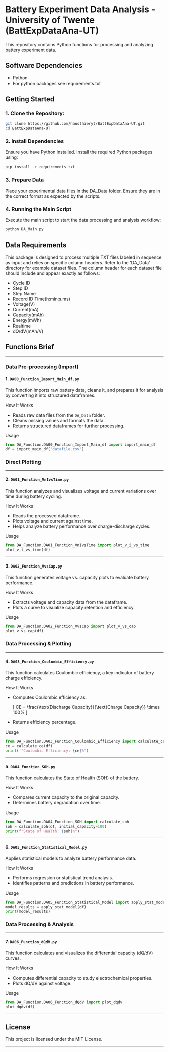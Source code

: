 # Battery Experiment Data Analysis - University of Twente (BattExpDataAna-UT)
This repository contains Python functions for processing and analyzing battery experiment data. 

## Software Dependencies
- Python
- For python packages see requirements.txt

## Getting Started
### 1. Clone the Repository:
```bash
git clone https://github.com/hansthieryt/BattExpDataAna-UT.git
cd BattExpDataAna-UT
```

### 2. Install Dependencies
Ensure you have Python installed. Install the required Python packages using:
```bash
pip install -r requirements.txt
```

### 3. Prepare Data
Place your experimental data files in the DA_Data folder. Ensure they are in the correct format as expected by the scripts.

### 4. Running the Main Script
Execute the main script to start the data processing and analysis workflow:
```bash
python DA_Main.py
```


## Data Requirements
This package is designed to process multiple TXT files labeled in sequence as input and relies on specific column headers. Refer to the 'DA_Data' directory for example dataset files. The column header for each dataset file should include and appear exactly as follows:
- Cycle ID
- Step ID
- Step Name
- Record ID	Time(h:min:s.ms)
- Voltage(V)
- Current(mA)
- Capacity(mAh)
- Energy(mWh)
- Realtime
- dQ/dV(mAh/V)


## Functions Brief
---
### Data Pre-processing (Import)

#### 1. `DA00_Function_Import_Main_df.py`
This function imports raw battery data, cleans it, and prepares it for analysis by converting it into structured dataframes.

How It Works
- Reads raw data files from the `DA_Data` folder.
- Cleans missing values and formats the data.
- Returns structured dataframes for further processing.

Usage
```python
from DA_Function.DA00_Function_Import_Main_df import import_main_df
df = import_main_df("datafile.csv")
```

### Direct Plotting
---

#### 2. `DA01_Function_VnIvsTime.py`
This function analyzes and visualizes voltage and current variations over time during battery cycling.

How It Works
- Reads the processed dataframe.
- Plots voltage and current against time.
- Helps analyze battery performance over charge-discharge cycles.

Usage
```python
from DA_Function.DA01_Function_VnIvsTime import plot_v_i_vs_time
plot_v_i_vs_time(df)
```

---

#### 3. `DA02_Function_VvsCap.py`
This function generates voltage vs. capacity plots to evaluate battery performance.

How It Works
- Extracts voltage and capacity data from the dataframe.
- Plots a curve to visualize capacity retention and efficiency.

Usage
```python
from DA_Function.DA02_Function_VvsCap import plot_v_vs_cap
plot_v_vs_cap(df)
```

### Data Processing & Plotting
---

#### 4. `DA03_Function_Coulombic_Efficiency.py`
This function calculates Coulombic efficiency, a key indicator of battery charge efficiency.

How It Works
- Computes Coulombic efficiency as:

  \[ CE = \frac{\text{Discharge Capacity}}{\text{Charge Capacity}} \times 100\% \]

- Returns efficiency percentage.

Usage
```python
from DA_Function.DA03_Function_Coulombic_Efficiency import calculate_ce
ce = calculate_ce(df)
print(f"Coulombic Efficiency: {ce}%")
```

---

#### 5. `DA04_Function_SOH.py`
This function calculates the State of Health (SOH) of the battery.

How It Works
- Compares current capacity to the original capacity.
- Determines battery degradation over time.

Usage
```python
from DA_Function.DA04_Function_SOH import calculate_soh
soh = calculate_soh(df, initial_capacity=100)
print(f"State of Health: {soh}%")
```

---

#### 6. `DA05_Function_Statistical_Model.py`
Applies statistical models to analyze battery performance data.

How It Works
- Performs regression or statistical trend analysis.
- Identifies patterns and predictions in battery performance.

Usage
```python
from DA_Function.DA05_Function_Statistical_Model import apply_stat_model
model_results = apply_stat_model(df)
print(model_results)
```

### Data Processing & Analysis
---

#### 7. `DA06_Function_dQdV.py`
This function calculates and visualizes the differential capacity (dQ/dV) curves.

How It Works
- Computes differential capacity to study electrochemical properties.
- Plots dQ/dV against voltage.

Usage
```python
from DA_Function.DA06_Function_dQdV import plot_dqdv
plot_dqdv(df)
```

---

## License
This project is licensed under the MIT License.

---
